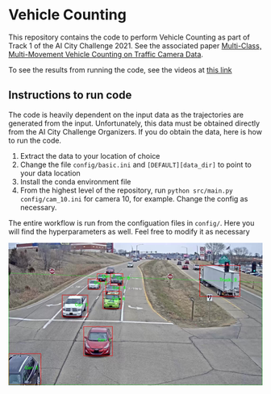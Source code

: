 # Vehicle Counting
This repository contains the code to perform Vehicle Counting as part of Track 1 of the AI City Challenge 2021. See the associated paper [Multi-Class, Multi-Movement Vehicle Counting on Traffic Camera Data](//vineetrshenoy.github.io/data/Multi_Class__Multi_Movement_Vehicle_Counting_on_Traffic_Camera_Data.pdf).

To see the results from running the code, see the videos at [this link](https://drive.google.com/drive/folders/1WRWeo71a_RwlowmFNAPZDS4wa8UGY7Xi?usp=sharing)


## Instructions to run code
The code is heavily dependent on the input data as the trajectories are generated from the input. Unfortunately, this data must be obtained directly from the AI City Challenge Organizers. If you do obtain the data, here is how to run the code.



1. Extract the data to your location of choice
2. Change the file `config/basic.ini` and `[DEFAULT][data_dir]` to point to your data location
3. Install the conda environment file
4. From the highest level of the repository, run `python src/main.py config/cam_10.ini` for camera 10, for example. Change the config as necessary.

The entire workflow is run from the configuation files in `config/`. Here you will find the hyperparameters as well. Feel free to modify it as necessary

![cam10](https://github.com/vineetrshenoy/VehicleCounting2021/blob/main/images/00001.jpg?raw=true)
